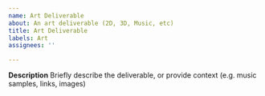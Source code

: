 ```yaml
---
name: Art Deliverable
about: An art deliverable (2D, 3D, Music, etc)
title: Art Deliverable
labels: Art
assignees: ''

---
```


**Description**
Briefly describe the deliverable, or provide context (e.g. music samples, links, images)
